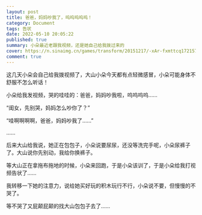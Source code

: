 ```yaml
---
layout: post
title: 爸爸，妈妈吵我了，呜呜呜呜呜！
category: Document
tags: 告状
date: 2022-05-10 20:05:22
published: true
summary: 小朵最近老跟我视频，还是她自己给我拨过来的
cover: https://n.sinaimg.cn/games/transform/20151217/-xAr-fxmttcq1721576.jpg
comment: true
---
```


这几天小朵会自己给我拨视频了，大山小朵今天都有点轻微感冒，小朵可能身体不舒服不怎么听话！

小朵给我发视频，哭的哇哇的：爸爸，妈妈吵我啦，呜呜呜呜……

“闺女，先别哭，妈妈怎么吵你了？”

“哇啊啊啊啊，爸爸，妈妈吵我了……”

……

后来大山给我说，她正在包包子，小朵说要尿尿，还没等洗完手呢，小朵尿裤子了。大山说你先别动，我给你换裤子。

等大山正在拿拖布拖地的时候，小朵来回跑，于是小朵该训了，于是小朵给我打视频告状了……

我转移一下她的注意力，说给她买好玩的积木玩行不行，小朵说不要，但慢慢的不哭了。

等不哭了又屁颠屁颠的找大山包包子去了……
